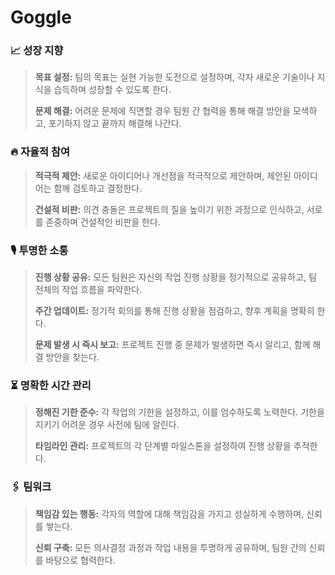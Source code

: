 # Goggle

### **📈 성장 지향**

> **목표 설정:** 팀의 목표는 실현 가능한 도전으로 설정하며, 각자 새로운 기술이나 지식을 습득하며 성장할 수 있도록 한다.
> 
> **문제 해결:** 어려운 문제에 직면할 경우 팀원 간 협력을 통해 해결 방안을 모색하고, 포기하지 않고 끝까지 해결해 나간다.

### **🔥 자율적 참여**

> **적극적 제안:** 새로운 아이디어나 개선점을 적극적으로 제안하며, 제안된 아이디어는 함께 검토하고 결정한다.
> 
> **건설적 비판:** 의견 충돌은 프로젝트의 질을 높이기 위한 과정으로 인식하고, 서로를 존중하며 건설적인 비판을 한다.

### **🎙️ 투명한 소통**

> **진행 상황 공유:** 모든 팀원은 자신의 작업 진행 상황을 정기적으로 공유하고, 팀 전체의 작업 흐름을 파악한다.
> 
> **주간 업데이트:** 정기적 회의를 통해 진행 상황을 점검하고, 향후 계획을 명확히 한다.
> 
> **문제 발생 시 즉시 보고:** 프로젝트 진행 중 문제가 발생하면 즉시 알리고, 함께 해결 방안을 찾는다.

### **⏳ 명확한 시간 관리**

> **정해진 기한 준수:** 각 작업의 기한을 설정하고, 이를 엄수하도록 노력한다. 기한을 지키기 어려운 경우 사전에 팀에 알린다.
> 
> **타임라인 관리:** 프로젝트의 각 단계별 마일스톤을 설정하여 진행 상황을 추적한다.

### **🖇️ 팀워크**

> **책임감 있는 행동:** 각자의 역할에 대해 책임감을 가지고 성실하게 수행하며, 신뢰를 쌓는다.
> 
> **신뢰 구축:** 모든 의사결정 과정과 작업 내용을 투명하게 공유하며, 팀원 간의 신뢰를 바탕으로 협력한다.

